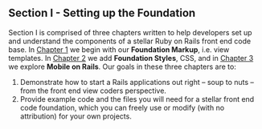 Section I - Setting up the Foundation
-------------------------------------

Section I is comprised of three chapters written to help developers set up and understand the components of a stellar Ruby on Rails front end code base. In [Chapter 1][] we begin with our **Foundation Markup**, i.e. view templates. In [Chapter 2][] we add **Foundation Styles**, CSS, and in [Chapter 3][] we explore **Mobile on Rails**. Our goals in these three chapters are to:

1. Demonstrate how to start a Rails applications out right – soup to nuts – from the front end view coders perspective.
2. Provide example code and the files you will need for a stellar front end code foundation, which you can freely use or modify (with no attribution) for your own projects.

[Chapter 1]:            https://github.com/maxxiimo/the-front-end-manifesto/blob/master/foundation-markup.md
[Chapter 2]:            https://github.com/maxxiimo/the-front-end-manifesto/blob/master/foundation-styles.md
[Chapter 3]:            https://github.com/maxxiimo/the-front-end-manifesto/blob/master/mobile-on-rails.md
